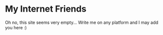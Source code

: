 # My Internet Friends

Oh no, this site seems very empty... Write me on any platform and I may add you here :)